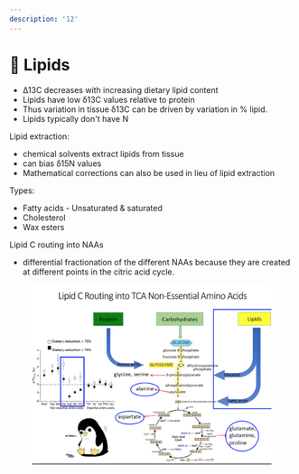 ```yaml
---
description: '12'
---
```


# 🧀 Lipids

* ∆13C decreases with increasing dietary lipid content&#x20;
* Lipids have low δ13C values relative to protein
* Thus variation in tissue δ13C can be driven by variation in % lipid.
* Lipids typically don't have N&#x20;

Lipid extraction:&#x20;

* chemical solvents extract lipids from tissue&#x20;
* can bias δ15N values&#x20;
* Mathematical corrections can also be used in lieu of lipid extraction&#x20;

Types:

* Fatty acids - Unsaturated & saturated
* Cholesterol
* Wax esters&#x20;

Lipid C routing into NAAs&#x20;

* differential fractionation of the different NAAs because they are created at different points in the citric acid cycle.&#x20;

<figure><img src="../../.gitbook/assets/Screen Shot 2023-05-12 at 12.51.25 PM.png" alt=""><figcaption></figcaption></figure>
